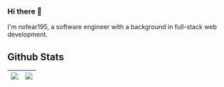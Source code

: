 ### Hi there 👋
I'm nofear195, a software engineer with a background in full-stack web development.

##  Github Stats

| <div align="center"><img src="https://github-readme-stats.vercel.app/api?username=nofear195&show_icons=true&theme=github_dark" align="center" /></div> | <div align="center"><img src="https://github-readme-stats.vercel.app/api/top-langs/?username=nofear195&layout=compact" align="center" /></div> |
| ------------- | ------------- |

